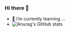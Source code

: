 ### Hi there 👋
- 🌱 I’m currently learning ...
- ![Anurag's GitHub stats](https://github-readme-stats.vercel.app/api?username=anuraghazra&count_private=true)
<!--
**NikkiDev/NikkiDev** is a ✨ _special_ ✨ repository because its `README.md` (this file) appears on your GitHub profile.

Here are some ideas to get you started:

- 🔭 I’m currently working on ...
- 🌱 I’m currently learning ...
- 👯 I’m looking to collaborate on ...
- 🤔 I’m looking for help with ...
- 💬 Ask me about ...
- 📫 How to reach me: ...
- 😄 Pronouns: ...
- ⚡ Fun fact: ...
-->
